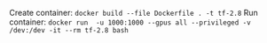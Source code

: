 Create container: `docker build --file Dockerfile . -t tf-2.8`
Run container: `docker run  -u 1000:1000 --gpus all --privileged -v /dev:/dev -it --rm tf-2.8 bash`

